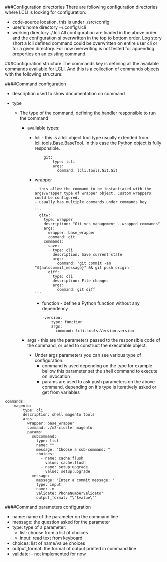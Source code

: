 ###Configuration directories
There are following configuration directories where LCLI is looking for configuration:
- code-source location, this is under ./src/config
- user's home directory ~/.config/.lcli
- working directory ./.lcli
All configuration are loaded in the above order and the configuration si overwritten in the top to bottom order. 
Log story short a lcli defined command could be overwritten on entire user cli or for a given directory.
For now overwriting is not tested for appending properties on an existing command.
 
###Configuration structure
The commands key is defining all the available commands available for LCLI. 
And this is a collection of commands objects with the following structure:

####Command configuration
- description used to show documentation on command
- type

  - The type of the command, defining the handler responsible to run the command
    
    - available types:
     
      - lcli - this is a lcli object tool type usually extended from lcli.tools.Base.BaseTool. 
        In this case the Python object is fully responsible.

        ```
            git:
                type: lcli
                args:
                  command: lcli.tools.Git.Git
        ```
        
      - wrapper
       
            - this allow the command to be instantiated with the args/wrapper type of wrapper object. Custom wrappers could be configured.
            - usually has multiple commands under commands key
            
            ```
              gitw:
                type: wrapper
                description: "Git vcs management - wrapped commands"
                args:
                  wrapper: base_wrapper
                  command: git
                commands:
                  save:
                    type: cli
                    description: Save current state
                    args:
                      command: 'git commit -am "${autocommit_message}" && git push origin '
                  diff:
                    type: cli
                    description: File changes
                    args:
                      command: git diff
            ```
        - function - define a Python function without any dependency
            ```
            -version:
                type: function
                args:
                  command: lcli.tools.Version.version
             ```
    - args - this are the parameters passed to the responsible code of the command, or used to construct the executable object.
        - Under args parameters you can see various type of configuration:
            - command is used depending on the type for example bellow this parameter set the shell command to execute on invocation 
            - params are used to ask push parameters on the above command, depending on it's type is iteratively asked or get from variables 
         
```
commands:
    magento:
        type: cli
        description: shell magento tools
        args:
          wrapper: base_wrapper
          command: ./m2-cluster magento
          params:
            subcommand:
              type: list
              name: ""
              message: "Choose a sub-command: "
              choices:
                - name: cache:flush
                  value: cache:flush
                - name: setup:upgrade
                  value: setup:upgrade
            message:
              message: 'Enter a commit message: '
              type: input
              name: -m
              validate: PhoneNumberValidator
              output_format: "\"$value\""
```

####Command parameters configuration
- name: name of the parameter on the command line
- message: the question asked for the parameter
- type: type of a parameter:
    - list: choose from a list of choices
    - input: read text from keyboard
- choices: list of name/value choices
- output_format: the format of output printed in command line
- validate: - not implemented for now
 